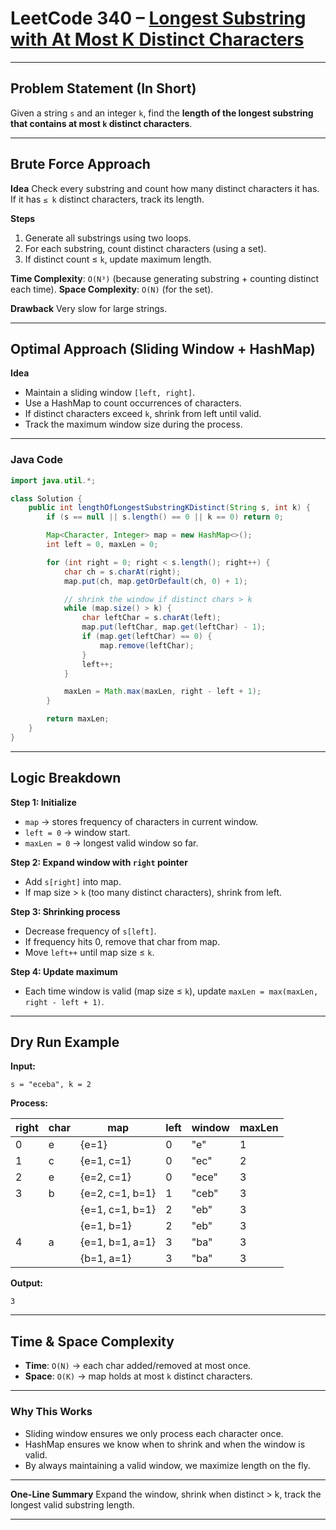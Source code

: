 

# LeetCode 340 – [Longest Substring with At Most K Distinct Characters](https://leetcode.com/problems/longest-substring-with-at-most-k-distinct-characters/)

---

## Problem Statement (In Short)

Given a string `s` and an integer `k`,
find the **length of the longest substring that contains at most `k` distinct characters**.

---

## Brute Force Approach

**Idea**
Check every substring and count how many distinct characters it has.
If it has `≤ k` distinct characters, track its length.

**Steps**

1. Generate all substrings using two loops.
2. For each substring, count distinct characters (using a set).
3. If distinct count ≤ `k`, update maximum length.

**Time Complexity**: `O(N³)` (because generating substring + counting distinct each time).
**Space Complexity**: `O(N)` (for the set).

**Drawback**
Very slow for large strings.

---

## Optimal Approach (Sliding Window + HashMap)

**Idea**

* Maintain a sliding window `[left, right]`.
* Use a HashMap to count occurrences of characters.
* If distinct characters exceed `k`, shrink from left until valid.
* Track the maximum window size during the process.

---

### Java Code

```java
import java.util.*;

class Solution {
    public int lengthOfLongestSubstringKDistinct(String s, int k) {
        if (s == null || s.length() == 0 || k == 0) return 0;

        Map<Character, Integer> map = new HashMap<>();
        int left = 0, maxLen = 0;

        for (int right = 0; right < s.length(); right++) {
            char ch = s.charAt(right);
            map.put(ch, map.getOrDefault(ch, 0) + 1);

            // shrink the window if distinct chars > k
            while (map.size() > k) {
                char leftChar = s.charAt(left);
                map.put(leftChar, map.get(leftChar) - 1);
                if (map.get(leftChar) == 0) {
                    map.remove(leftChar);
                }
                left++;
            }

            maxLen = Math.max(maxLen, right - left + 1);
        }

        return maxLen;
    }
}
```

---

## Logic Breakdown

**Step 1: Initialize**

* `map` → stores frequency of characters in current window.
* `left = 0` → window start.
* `maxLen = 0` → longest valid window so far.

**Step 2: Expand window with `right` pointer**

* Add `s[right]` into map.
* If map size > `k` (too many distinct characters), shrink from left.

**Step 3: Shrinking process**

* Decrease frequency of `s[left]`.
* If frequency hits 0, remove that char from map.
* Move `left++` until map size ≤ `k`.

**Step 4: Update maximum**

* Each time window is valid (map size ≤ `k`),
  update `maxLen = max(maxLen, right - left + 1)`.

---

## Dry Run Example

**Input:**

```
s = "eceba", k = 2
```

**Process:**

| right | char | map             | left | window | maxLen |
| ----- | ---- | --------------- | ---- | ------ | ------ |
| 0     | e    | {e=1}           | 0    | "e"    | 1      |
| 1     | c    | {e=1, c=1}      | 0    | "ec"   | 2      |
| 2     | e    | {e=2, c=1}      | 0    | "ece"  | 3      |
| 3     | b    | {e=2, c=1, b=1} | 1    | "ceb"  | 3      |
|       |      | {e=1, c=1, b=1} | 2    | "eb"   | 3      |
|       |      | {e=1, b=1}      | 2    | "eb"   | 3      |
| 4     | a    | {e=1, b=1, a=1} | 3    | "ba"   | 3      |
|       |      | {b=1, a=1}      | 3    | "ba"   | 3      |

**Output:**

```
3
```

---

## Time & Space Complexity

* **Time**: `O(N)` → each char added/removed at most once.
* **Space**: `O(K)` → map holds at most `k` distinct characters.

---

### Why This Works

* Sliding window ensures we only process each character once.
* HashMap ensures we know when to shrink and when the window is valid.
* By always maintaining a valid window, we maximize length on the fly.

---

**One-Line Summary**
Expand the window, shrink when distinct > k, track the longest valid substring length.

---

